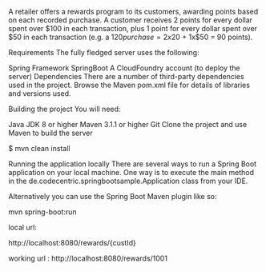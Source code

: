 A retailer offers a rewards program to its customers, awarding points based on each recorded purchase.
A customer receives 2 points for every dollar spent over $100 in each transaction, plus 1 point for every
dollar spent over $50 in each transaction
(e.g. a $120 purchase = 2x$20 + 1x$50 = 90 points).

Requirements
The fully fledged server uses the following:

Spring Framework
SpringBoot
A CloudFoundry account (to deploy the server)
Dependencies
There are a number of third-party dependencies used in the project. Browse the Maven pom.xml file for details of libraries and versions used.

Building the project
You will need:

Java JDK 8 or higher
Maven 3.1.1 or higher
Git
Clone the project and use Maven to build the server

$ mvn clean install

Running the application locally
There are several ways to run a Spring Boot application on your local machine. One way is to execute the main method in the de.codecentric.springbootsample.Application class from your IDE.

Alternatively you can use the Spring Boot Maven plugin like so:

mvn spring-boot:run

local url:

http://localhost:8080/rewards/{custId}

working url :
http://localhost:8080/rewards/1001